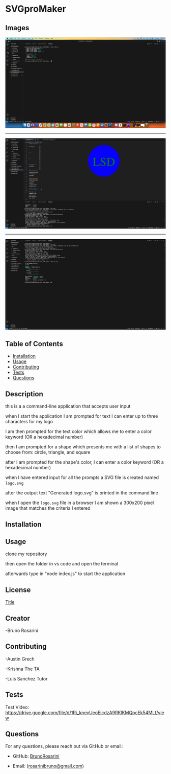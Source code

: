 # SVGproMaker

## Images

![Alt text](examples/SVG1.jpeg)

---

![Alt text](examples/SVG2.jpeg)

---

![Alt text](examples/SVGProMaker3.jpeg)

## Table of Contents

- [Installation](#installation)
- [Usage](#usage)
- [Contributing](#contributing)
- [Tests](#tests)
- [Questions](#questions)

## Description

this is a a command-line application that accepts user input

when I start the application I am prompted for text I can enter up to three characters for my logo

I am then prompted for the text color which allows me to enter a color keyword (OR a hexadecimal number)

then I am prompted for a shape which presents me with a list of shapes to choose from: circle, triangle, and square

after I am prompted for the shape's color, I can enter a color keyword (OR a hexadecimal number)

when I have entered input for all the prompts a SVG file is created named `logo.svg`

after the output text "Generated logo.svg" is printed in the command line

when I open the `logo.svg` file in a browser I am shown a 300x200 pixel image that matches the criteria I entered

## Installation

## Usage

clone my repository

then open the folder in vs code and open the terminal

afterwards type in "node index.js" to start the application

## License

[Title](LICENSE)

## Creator

-Bruno Rosarini

## Contributing

-Austin Grech

-Krishna The TA

-Luis Sanchez Tutor

## Tests

Test Video: https://drive.google.com/file/d/1Ri_knevUeoEicdzA9RKlKMQpcEk54MLf/view

## Questions

For any questions, please reach out via GitHub or email:

- GitHub: [BrunoRosarini](https://github.com/RdySetShine/SVGproMaker)

- Email: (rosarinibruno@gmail.com)